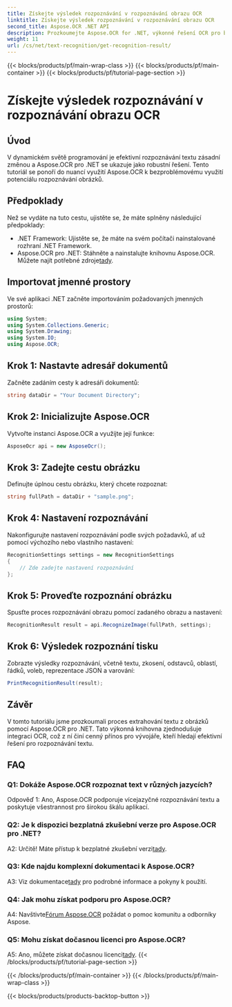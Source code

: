 ```yaml
---
title: Získejte výsledek rozpoznávání v rozpoznávání obrazu OCR
linktitle: Získejte výsledek rozpoznávání v rozpoznávání obrazu OCR
second_title: Aspose.OCR .NET API
description: Prozkoumejte Aspose.OCR for .NET, výkonné řešení OCR pro bezproblémové rozpoznávání textu v obrázcích.
weight: 11
url: /cs/net/text-recognition/get-recognition-result/
---
```


{{< blocks/products/pf/main-wrap-class >}}
{{< blocks/products/pf/main-container >}}
{{< blocks/products/pf/tutorial-page-section >}}

# Získejte výsledek rozpoznávání v rozpoznávání obrazu OCR

## Úvod

V dynamickém světě programování je efektivní rozpoznávání textu zásadní změnou a Aspose.OCR pro .NET se ukazuje jako robustní řešení. Tento tutoriál se ponoří do nuancí využití Aspose.OCR k bezproblémovému využití potenciálu rozpoznávání obrázků.

## Předpoklady

Než se vydáte na tuto cestu, ujistěte se, že máte splněny následující předpoklady:

- .NET Framework: Ujistěte se, že máte na svém počítači nainstalované rozhraní .NET Framework.
-  Aspose.OCR pro .NET: Stáhněte a nainstalujte knihovnu Aspose.OCR. Můžete najít potřebné zdroje[tady](https://releases.aspose.com/ocr/net/).

## Importovat jmenné prostory

Ve své aplikaci .NET začněte importováním požadovaných jmenných prostorů:

```csharp
using System;
using System.Collections.Generic;
using System.Drawing;
using System.IO;
using Aspose.OCR;
```

## Krok 1: Nastavte adresář dokumentů

Začněte zadáním cesty k adresáři dokumentů:

```csharp
string dataDir = "Your Document Directory";
```

## Krok 2: Inicializujte Aspose.OCR

Vytvořte instanci Aspose.OCR a využijte její funkce:

```csharp
AsposeOcr api = new AsposeOcr();
```

## Krok 3: Zadejte cestu obrázku

Definujte úplnou cestu obrázku, který chcete rozpoznat:

```csharp
string fullPath = dataDir + "sample.png";
```

## Krok 4: Nastavení rozpoznávání

Nakonfigurujte nastavení rozpoznávání podle svých požadavků, ať už pomocí výchozího nebo vlastního nastavení:

```csharp
RecognitionSettings settings = new RecognitionSettings
{
    // Zde zadejte nastavení rozpoznávání
};
```

## Krok 5: Proveďte rozpoznání obrázku

Spusťte proces rozpoznávání obrazu pomocí zadaného obrazu a nastavení:

```csharp
RecognitionResult result = api.RecognizeImage(fullPath, settings);
```

## Krok 6: Výsledek rozpoznání tisku

Zobrazte výsledky rozpoznávání, včetně textu, zkosení, odstavců, oblastí, řádků, voleb, reprezentace JSON a varování:

```csharp
PrintRecognitionResult(result);
```

## Závěr

V tomto tutoriálu jsme prozkoumali proces extrahování textu z obrázků pomocí Aspose.OCR pro .NET. Tato výkonná knihovna zjednodušuje integraci OCR, což z ní činí cenný přínos pro vývojáře, kteří hledají efektivní řešení pro rozpoznávání textu.

## FAQ

### Q1: Dokáže Aspose.OCR rozpoznat text v různých jazycích?

Odpověď 1: Ano, Aspose.OCR podporuje vícejazyčné rozpoznávání textu a poskytuje všestrannost pro širokou škálu aplikací.

### Q2: Je k dispozici bezplatná zkušební verze pro Aspose.OCR pro .NET?

 A2: Určitě! Máte přístup k bezplatné zkušební verzi[tady](https://releases.aspose.com/).

### Q3: Kde najdu komplexní dokumentaci k Aspose.OCR?

 A3: Viz dokumentace[tady](https://reference.aspose.com/ocr/net/) pro podrobné informace a pokyny k použití.

### Q4: Jak mohu získat podporu pro Aspose.OCR?

 A4: Navštivte[Fórum Aspose.OCR](https://forum.aspose.com/c/ocr/16) požádat o pomoc komunitu a odborníky Aspose.

### Q5: Mohu získat dočasnou licenci pro Aspose.OCR?

 A5: Ano, můžete získat dočasnou licenci[tady](https://purchase.aspose.com/temporary-license/).
{{< /blocks/products/pf/tutorial-page-section >}}

{{< /blocks/products/pf/main-container >}}
{{< /blocks/products/pf/main-wrap-class >}}

{{< blocks/products/products-backtop-button >}}
